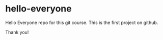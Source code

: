 # hello-everyone
Hello Everyone repo for this git course.
This is the first project on github.

Thank you!

